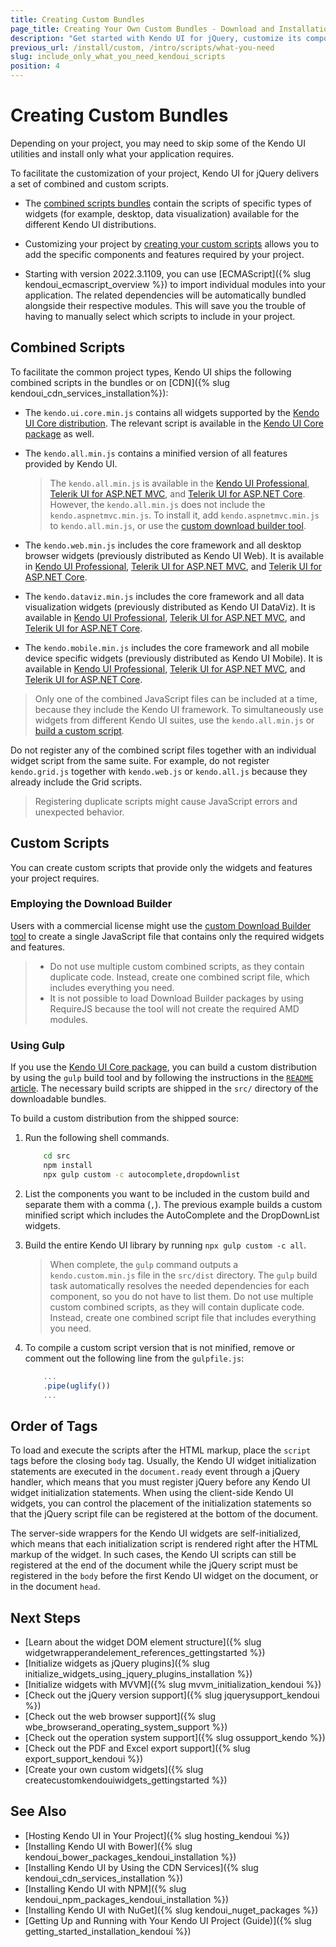 ```yaml
---
title: Creating Custom Bundles
page_title: Creating Your Own Custom Bundles - Download and Installation 
description: "Get started with Kendo UI for jQuery, customize its components according to your project and add only those the HTML5 UI controls that you need."
previous_url: /install/custom, /intro/scripts/what-you-need
slug: include_only_what_you_need_kendoui_scripts
position: 4
---
```


# Creating Custom Bundles

Depending on your project, you may need to skip some of the Kendo UI utilities and install only what your application requires.  

To facilitate the customization of your project, Kendo UI for jQuery delivers a set of combined and custom scripts.

* The [combined scripts bundles](#combined-scripts) contain the scripts of specific types of widgets (for example, desktop, data visualization) available for the different Kendo UI distributions.

* Customizing your project by [creating your custom scripts](#custom-scripts) allows you to add the specific components and features required by your project.

* Starting with version 2022.3.1109, you can use [ECMAScript]({% slug kendoui_ecmascript_overview %}) to import individual modules into your application. The related dependencies will be automatically bundled alongside their respective modules. This will save you the trouble of having to manually select which scripts to include in your project.

## Combined Scripts

To facilitate the common project types, Kendo UI ships the following combined scripts in the bundles or on [CDN]({% slug kendoui_cdn_services_installation%}):

*  The `kendo.ui.core.min.js` contains all widgets supported by the [Kendo UI Core distribution](https://github.com/telerik/kendo-ui-core). The relevant script is available in the [Kendo UI Core package](https://www.nuget.org/packages/KendoUICore/) as well.
*  The `kendo.all.min.js` contains a minified version of all features provided by Kendo UI.

    > The `kendo.all.min.js` is available in the [Kendo UI Professional](https://www.telerik.com/kendo-ui), [Telerik UI for ASP.NET MVC](https://www.telerik.com/aspnet-mvc), and [Telerik UI for ASP.NET Core](https://www.telerik.com/aspnet-core-ui). However, the `kendo.all.min.js` does not include the `kendo.aspnetmvc.min.js`. To install it, add `kendo.aspnetmvc.min.js` to `kendo.all.min.js`, or use the [custom download builder tool](https://www.telerik.com/download/custom-download).

* The `kendo.web.min.js` includes the core framework and all desktop browser widgets (previously distributed as Kendo UI Web). It is available in [Kendo UI Professional](https://www.telerik.com/kendo-ui), [Telerik UI for ASP.NET MVC](https://www.telerik.com/aspnet-mvc), and [Telerik UI for ASP.NET Core](https://www.telerik.com/aspnet-core-ui). 
* The `kendo.dataviz.min.js` includes the core framework and all data visualization widgets (previously distributed as Kendo UI DataViz). It is available in [Kendo UI Professional](https://www.telerik.com/kendo-ui), [Telerik UI for ASP.NET MVC](https://www.telerik.com/aspnet-mvc), and [Telerik UI for ASP.NET Core](https://www.telerik.com/aspnet-core-ui).
* The `kendo.mobile.min.js` includes the core framework and all mobile device specific widgets (previously distributed as Kendo UI Mobile). It is available in [Kendo UI Professional](https://www.telerik.com/kendo-ui), [Telerik UI for ASP.NET MVC](https://www.telerik.com/aspnet-mvc), and [Telerik UI for ASP.NET Core](https://www.telerik.com/aspnet-core-ui).

> Only one of the combined JavaScript files can be included at a time, because they include the Kendo UI framework. To simultaneously use widgets from different Kendo UI suites, use the `kendo.all.min.js` or [build a custom script](#custom-scripts).

Do not register any of the combined script files together with an individual widget script from the same suite. For example, do not register `kendo.grid.js` together with `kendo.web.js` or `kendo.all.js` because they already include the Grid scripts.

> Registering duplicate scripts might cause JavaScript errors and unexpected behavior.

## Custom Scripts

You can create custom scripts that provide only the widgets and features your project requires.

### Employing the Download Builder

Users with a commercial license might use the [custom Download Builder tool](https://www.telerik.com/download/custom-download) to create a single JavaScript file that contains only the required widgets and features.

> * Do not use multiple custom combined scripts, as they contain duplicate code. Instead, create one combined script file, which includes everything you need.
> * It is not possible to load Download Builder packages by using RequireJS because the tool will not create the required AMD modules.

### Using Gulp

If you use the [Kendo UI Core package](https://www.nuget.org/packages/KendoUICore/), you can build a custom distribution by using the `gulp` build tool and by following the instructions in the [`README` article](https://github.com/telerik/kendo-ui-core#building-only-what-you-need). The necessary build scripts are shipped in the `src/` directory of the downloadable bundles.

To build a custom distribution from the shipped source:

1. Run the following shell commands.

      ```sh
          cd src
          npm install
          npx gulp custom -c autocomplete,dropdownlist
      ```

1. List the components you want to be included in the custom build and separate them with a comma (`,`). The previous example builds a custom minified script which includes the AutoComplete and the DropDownList widgets.
1. Build the entire Kendo UI library by running `npx gulp custom -c all`.

      > When complete, the `gulp` command outputs a `kendo.custom.min.js` file in the `src/dist` directory. The `gulp` build task automatically resolves the needed dependencies for each component, so you do not have to list them. Do not use multiple custom combined scripts, as they will contain duplicate code. Instead, create one combined script file that includes everything you need.

1. To compile a custom script version that is not minified, remove or comment out the following line from the `gulpfile.js`:

      ```JavaScript
          ...
          .pipe(uglify())
          ...
      ```

## Order of Tags

To load and execute the scripts after the HTML markup, place the `script` tags before the closing `body` tag. Usually, the Kendo UI widget initialization statements are executed in the `document.ready` event through a jQuery handler, which means that you must register jQuery before any Kendo UI widget initialization statements. When using the client-side Kendo UI widgets, you can control the placement of the initialization statements so that the jQuery script file can be registered at the bottom of the document.

The server-side wrappers for the Kendo UI widgets are self-initialized, which means that each initialization script is rendered right after the HTML markup of the widget. In such cases, the Kendo UI scripts can still be registered at the end of the document while the jQuery script must be registered in the `body` before the first Kendo UI widget on the document, or in the document `head`.

## Next Steps

* [Learn about the widget DOM element structure]({% slug widgetwrapperandelement_references_gettingstarted %})
* [Initialize widgets as jQuery plugins]({% slug initialize_widgets_using_jquery_plugins_installation %})
* [Initialize widgets with MVVM]({% slug mvvm_initialization_kendoui %})
* [Check out the jQuery version support]({% slug jquerysupport_kendoui %})
* [Check out the web browser support]({% slug wbe_browserand_operating_system_support %})
* [Check out the operation system support]({% slug ossupport_kendo %})
* [Check out the PDF and Excel export support]({% slug export_support_kendoui %})
* [Create your own custom widgets]({% slug createcustomkendouiwidgets_gettingstarted %})

## See Also

* [Hosting Kendo UI in Your Project]({% slug hosting_kendoui %})
* [Installing Kendo UI with Bower]({% slug kendoui_bower_packages_kendoui_installation %})
* [Installing Kendo UI by Using the CDN Services]({% slug kendoui_cdn_services_installation %})
* [Installing Kendo UI with NPM]({% slug kendoui_npm_packages_kendoui_installation %})
* [Installing Kendo UI with NuGet]({% slug kendoui_nuget_packages %})
* [Getting Up and Running with Your Kendo UI Project (Guide)]({% slug getting_started_installation_kendoui %})
